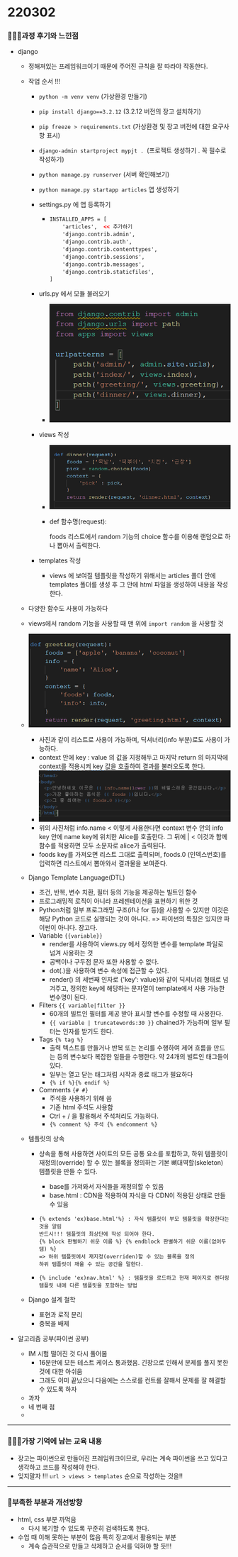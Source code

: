 # 220302

### 👨🏼‍🏫과정 후기와 느낀점

- django

  - 정해져있는 프레임워크이기 때문에 주어진 규칙을 잘 따라야 작동한다.

  - 작업 순서 !!!

    - `python -m venv venv` (가상환경 만들기)

    - `pip install django==3.2.12`  (3.2.12 버전의 장고 설치하기)

    - `pip freeze > requirements.txt`  (가상환경 및 장고 버전에 대한 요구사항 표시)

    - `django-admin startproject mypjt . `(프로젝트 생성하기 . 꼭 필수로 작성하기)

    - `python manage.py runserver` (서버 확인해보기)

    - `python manage.py startapp articles` 앱 생성하기 

    - settings.py 에 앱 등록하기

      - ```html
        INSTALLED_APPS = [
            'articles',  << 추가하기
            'django.contrib.admin',
            'django.contrib.auth',
            'django.contrib.contenttypes',
            'django.contrib.sessions',
            'django.contrib.messages',
            'django.contrib.staticfiles',
        ]
        ```

    - urls.py 에서 모듈 불러오기

      - ![image-20220302145518850](220302.assets/image-20220302145518850.png)
      
    - views 작성
    
      - ![image-20220302145545888](220302.assets/image-20220302145545888.png)

      - def 함수명(request): 

        foods 리스트에서 random 기능의 choice 함수를 이용해 랜덤으로 하나 뽑아서 출력한다.
    
    - templates 작성
    
      - views 에 보여질 템플릿을 작성하기 위해서는 articles 폴더 안에 templates 폴더를 생성 후 그 안에 html 파일을 생성하여 내용을 작성한다.
    
  - 다양한 함수도 사용이 가능하다
  
  - views에서 random 기능을 사용할 때 맨 위에 `import random` 을 사용할 것
  
  - ![image-20220302145701756](220302.assets/image-20220302145701756.png)
  
    - 사진과 같이 리스트로 사용이 가능하며, 딕셔너리(info 부분)로도 사용이 가능하다.
    - context 안에 key : value 의 값을 지정해두고 마지막 return 의 마지막에 context를 적용시켜 key 값을 호출하여 결과를 불러오도록 한다.
    - ![image-20220302145829107](220302.assets/image-20220302145829107.png)
    - 위의 사진처럼 info.name < 이렇게 사용한다면 context 변수 안의 info key 안에 name key에 위치한 Alice를 호출한다. 그 뒤에 | < 이것과 함께 함수를 적용하면 모두 소문자로 alice가 출력된다.
    - foods key를 가져오면 리스트 그대로 출력되며, foods.0 (인덱스번호)를 입력하면 리스트에서 뽑아와서 결과물을 보여준다.
  
  - Django Template Language(DTL)
  
    - 조건, 반복, 변수 치환, 필터 등의 기능을 제공하는 빌트인 함수
    - 프로그래밍적 로직이 아니라 프레젠테이션을 표현하기 위한 것
    - Python처럼 일부 프로그래밍 구조(if나 for 등)을 사용할 수 있지만 이것은 해당 Python 코드로 실행되는 것이 아니다. => 파이썬의 특징은 있지만 파이썬이 아니다. 장고다.
    - Variable  `{{variable}}`
      - render를 사용하여 views.py 에서 정의한 변수를 template 파일로 넘겨 사용하는 것
      - 공백이나 구두점 문자 또한 사용할 수 없다.
      - dot(.)을 사용하여 변수 속성에 접근할 수 있다.
      - render() 의 세번째 인자로 {'key': value}와 같이 딕셔너리 형태로 넘겨주고, 정의한 key에 해당하는 문자열이 template에서 사용 가능한 변수명이 된다.
    - Filters `{{ variable|filter }}` 
      - 60개의 빌트인 필터를 제공 받아 표시할 변수를 수정할 때 사용한다.
      - `{{ variable | truncatewords:30 }}` chained가 가능하며 일부 필터는 인자를 받기도 한다.
    - Tags `{% tag %}`
      - 출력 텍스트를 만들거나 반복 또는 논리를 수행하여 제어 흐름을 만드는 등의 변수보다 복잡한 일들을 수행한다. 약 24개의 빌트인 태그들이 있다.
      - 일부는 열고 닫는 태그처럼 시작과 종료 태그가 필요하다
      - `{% if %}{% endif %}`
    - Comments `{# #}`
      - 주석을 사용하기 위해 씀
      - 기존 html 주석도 사용함
      - Ctrl + / 을 활용해서 주석처리도 가능하다.
      -  `{% comment %} 주석 {% endcomment %}`
  
  - 템플릿의 상속
  
    - 상속을 통해 사용하면 사이트의 모든 공통 요소를 포함하고, 하위 템플릿이 재정의(override) 할 수 있는 블록을 정의하는 기본 뼈대역할(skeleton) 템플릿을 만들 수 있다.
  
      - base를 가져와서 자식들을 재정의할 수 있음
      - base.html : CDN을 적용하여 자식을 다 CDN이 적용된 상태로 만들 수 있음
  
    - ```django
      {% extends 'ex)base.html'%} : 자식 템플릿이 부모 템플릿을 확장한다는 것을 알림
      반드시!!! 템플릿의 최상단에 작성 되어야 한다.
      {% block 판별하기 쉬운 이름 %} {% endblock 판별하기 쉬운 이름(없어두댐) %}
      => 하위 템플릿에서 재지정(overriden)할 수 있는 블록을 정의
      하위 템플릿이 채울 수 있는 공간을 말한다.
      ```
  
    - ```django
      {% include 'ex)nav.html' %} : 템플릿을 로드하고 현재 페이지로 렌더링
      템플릿 내에 다른 템플릿을 포함하는 방법
      ```
  
  - Django 설계 철학
  
    - 표현과 로직 분리
    - 중복을 배제



- 알고리즘 공부(파이썬 공부)
  - IM 시험 떨어진 것 다시 풀어봄
    - 16분만에 모든 테스트 케이스 통과했음. 긴장으로 인해서 문제를 풀지 못한 것에 대한 아쉬움 
    - 그래도 이미 끝났으니 다음에는 스스로를 컨트롤 잘해서 문제를 잘 해결할 수 있도록 하자
  - 과자
  - 네 번째 점
  - 


---

### 💁🏼‍♂️가장 기억에 남는 교육 내용

- 장고는 파이썬으로 만들어진 프레임워크이므로, 우리는 계속 파이썬을 쓰고 있다고 생각하고 코드를 작성해야 한다.
- 잊지말자 !!! `url > views > templates` 순으로 작성하는 것을!!

---

### 💫부족한 부분과 개선방향

- html, css 부분 까먹음
  - 다시 복기할 수 있도록 꾸준히 검색하도록 한다.
- 수업 때 이해 못하는 부분이 많음 특히 장고에서 활용되는 부분
  - 계속 습관적으로 만들고 삭제하고 순서를 익혀야 할 듯!!!

